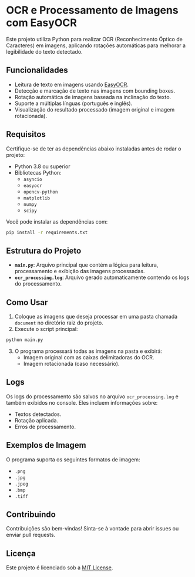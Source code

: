 
# OCR e Processamento de Imagens com EasyOCR

Este projeto utiliza Python para realizar OCR (Reconhecimento Óptico de Caracteres) em imagens, aplicando rotações automáticas para melhorar a legibilidade do texto detectado. 

## Funcionalidades

- Leitura de texto em imagens usando [EasyOCR](https://github.com/JaidedAI/EasyOCR).
- Detecção e marcação de texto nas imagens com bounding boxes.
- Rotação automática de imagens baseada na inclinação do texto.
- Suporte a múltiplas línguas (português e inglês).
- Visualização do resultado processado (imagem original e imagem rotacionada).

## Requisitos

Certifique-se de ter as dependências abaixo instaladas antes de rodar o projeto:

- Python 3.8 ou superior
- Bibliotecas Python:
  - `asyncio`
  - `easyocr`
  - `opencv-python`
  - `matplotlib`
  - `numpy`
  - `scipy`

Você pode instalar as dependências com:

```bash
pip install -r requirements.txt
```

## Estrutura do Projeto

- **`main.py`**: Arquivo principal que contém a lógica para leitura, processamento e exibição das imagens processadas.
- **`ocr_processing.log`**: Arquivo gerado automaticamente contendo os logs do processamento.

## Como Usar

1. Coloque as imagens que deseja processar em uma pasta chamada `document` no diretório raiz do projeto.
2. Execute o script principal:

```bash
python main.py
```

3. O programa processará todas as imagens na pasta e exibirá:
   - Imagem original com as caixas delimitadoras do OCR.
   - Imagem rotacionada (caso necessário).

## Logs

Os logs do processamento são salvos no arquivo `ocr_processing.log` e também exibidos no console. Eles incluem informações sobre:

- Textos detectados.
- Rotação aplicada.
- Erros de processamento.

## Exemplos de Imagem

O programa suporta os seguintes formatos de imagem:

- `.png`
- `.jpg`
- `.jpeg`
- `.bmp`
- `.tiff`

## Contribuindo

Contribuições são bem-vindas! Sinta-se à vontade para abrir issues ou enviar pull requests.

## Licença

Este projeto é licenciado sob a [MIT License](LICENSE).

